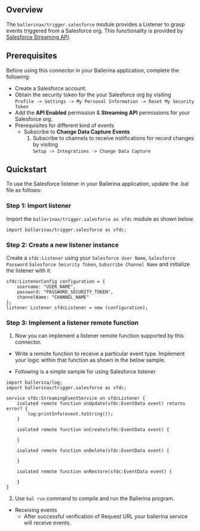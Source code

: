 ## Overview

The `ballerinax/trigger.salesforce` module provides a Listener to grasp events triggered from a Salesforce org. This functionality is provided by [Salesforce Streaming API](https://developer.salesforce.com/docs/atlas.en-us.api_streaming.meta/api_streaming/intro_stream.htm).

## Prerequisites
Before using this connector in your Ballerina application, complete the following:

* Create a Salesforce account.
* Obtain the security token for the your Salesforce org by visiting <br/> `Profile -> Settings -> My Personal Information -> Reset My Security Token`
* Add the **API Enabled** permission & **Streaming API** permissions for your Salesforce org. 
* Prerequisites for different kind of events
    - Subscribe to **Change Data Capture Events**
        1. Subscribe to channels to receive notifications for record changes by visiting <br/> `Setup -> Integrations -> Change Data Capture`

## Quickstart
To use the Salesforce listener in your Ballerina application, update the .bal file as follows:

### Step 1: Import listener
Import the `ballerinax/trigger.salesforce as sfdc` module as shown below.
```ballerina
import ballerinax/trigger.salesforce as sfdc;
```

### Step 2: Create a new listener instance
Create a `sfdc:Listener` using your `Salesforce User Name`, `Salesforce Password` `Salesforce Security Token`, `Subscribe Channel Name` and initialize the listener with it.
```ballerina
sfdc:ListenerConfig configuration = {
    username: "USER_NAME",
    password: "PASSWORD_SECURITY_TOKEN",
    channelName: "CHANNEL_NAME"
};
listener Listener sfdcListener = new (configuration);
```

### Step 3: Implement a listener remote function
1. Now you can implement a listener remote function supported by this connector.

* Write a remote function to receive a particular event type. Implement your logic within that function as shown in the below sample.

* Following is a simple sample for using Salesforce listener
```ballerina
import ballerina/log;
import ballerinax/trigger.salesforce as sfdc;

service sfdc:StreamingEventService on sfdcListener {
    isolated remote function onUpdate(sfdc:EventData event) returns error? {
        log:printInfo(event.toString());
    }

    isolated remote function onCreate(sfdc:EventData event) {

    }
        
    isolated remote function onDelete(sfdc:EventData event) {

    }

    isolated remote function onRestore(sfdc:EventData event) {

    }
}
```
2. Use `bal run` command to compile and run the Ballerina program.

* Receiving events
    * After successful verification of Request URL your ballerina service will receive events.

